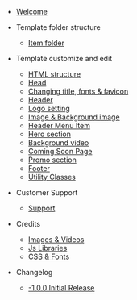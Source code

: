 <!-- _sidebar.md -->
* [Welcome](/)
- Template folder structure 
    - [Item folder](item-folder.md)
    
- Template customize and edit
     - [HTML structure](html-structure.md)
     - [Head](head.md)
     - [Changing title, fonts & favicon ](title-font-favicon.md)
     - [Header](header.md)
     - [Logo setting](logo-setting.md)
     - [Image & Background image](image-background.md)
     - [Header Menu Item](header-menu.md)
     - [Hero section](hero-section.md)
     - [Background video](background-video.md)
     - [Coming Soon Page](coming-soon.md)
     - [Promo section](promo-section.md)
     - [Footer](footer.md)
     - [Utility Classes](utility-classes.md)
    
- Customer Support
    - [Support](support.md)
- Credits
    - [Images & Videos](images-videos.md)    
    - [Js Libraries](js-libraries.md)    
    - [CSS & Fonts](css-fonts.md)    
* Changelog

    * [-1.0.0 Initial Release](changelog.md)

